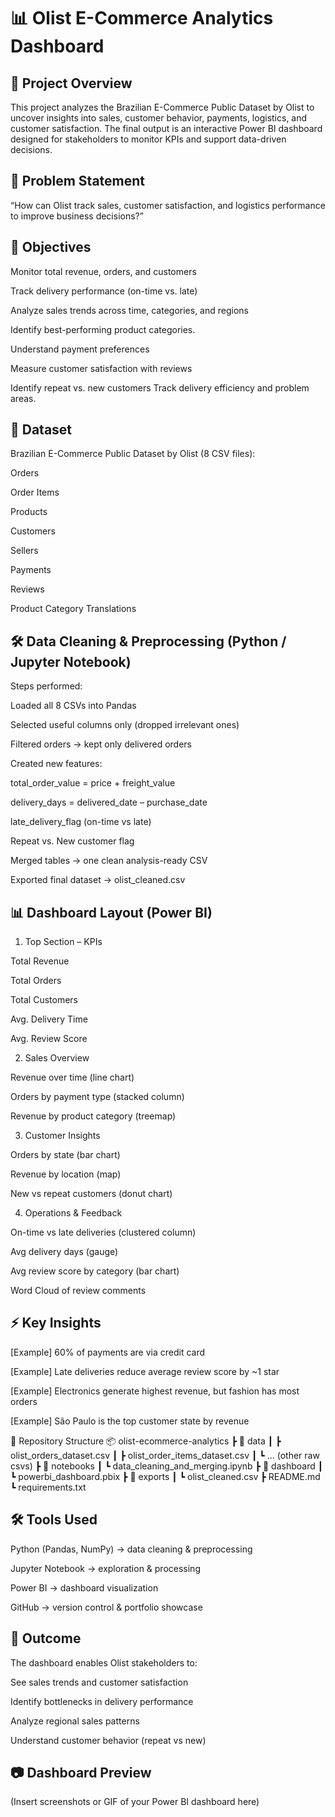 # 📊 Olist E-Commerce Analytics Dashboard

## 📌 Project Overview

This project analyzes the Brazilian E-Commerce Public Dataset by Olist to uncover insights into sales, customer behavior, payments, logistics, and customer satisfaction.
The final output is an interactive Power BI dashboard designed for stakeholders to monitor KPIs and support data-driven decisions.

## 🎯 Problem Statement

“How can Olist track sales, customer satisfaction, and logistics performance to improve business decisions?”

## 🚀 Objectives

Monitor total revenue, orders, and customers

Track delivery performance (on-time vs. late)

Analyze sales trends across time, categories, and regions

Identify best-performing product categories.

Understand payment preferences

Measure customer satisfaction with reviews

Identify repeat vs. new customers
Track delivery efficiency and problem areas.

## 📂 Dataset

Brazilian E-Commerce Public Dataset by Olist (8 CSV files):

Orders

Order Items

Products

Customers

Sellers

Payments

Reviews

Product Category Translations

## 🛠 Data Cleaning & Preprocessing (Python / Jupyter Notebook)

Steps performed:

Loaded all 8 CSVs into Pandas

Selected useful columns only (dropped irrelevant ones)

Filtered orders → kept only delivered orders

Created new features:

total_order_value = price + freight_value

delivery_days = delivered_date – purchase_date

late_delivery_flag (on-time vs late)

Repeat vs. New customer flag

Merged tables → one clean analysis-ready CSV

Exported final dataset → olist_cleaned.csv

## 📊 Dashboard Layout (Power BI)
1. Top Section – KPIs

Total Revenue

Total Orders

Total Customers

Avg. Delivery Time

Avg. Review Score

2. Sales Overview

Revenue over time (line chart)

Orders by payment type (stacked column)

Revenue by product category (treemap)

3. Customer Insights

Orders by state (bar chart)

Revenue by location (map)

New vs repeat customers (donut chart)

4. Operations & Feedback

On-time vs late deliveries (clustered column)

Avg delivery days (gauge)

Avg review score by category (bar chart)

Word Cloud of review comments

## ⚡ Key Insights

[Example] 60% of payments are via credit card

[Example] Late deliveries reduce average review score by ~1 star

[Example] Electronics generate highest revenue, but fashion has most orders

[Example] São Paulo is the top customer state by revenue

📁 Repository Structure
📦 olist-ecommerce-analytics
 ┣ 📂 data
 ┃ ┣ olist_orders_dataset.csv
 ┃ ┣ olist_order_items_dataset.csv
 ┃ ┗ ... (other raw csvs)
 ┣ 📂 notebooks
 ┃ ┗ data_cleaning_and_merging.ipynb
 ┣ 📂 dashboard
 ┃ ┗ powerbi_dashboard.pbix
 ┣ 📂 exports
 ┃ ┗ olist_cleaned.csv
 ┣ README.md
 ┗ requirements.txt

## 🛠 Tools Used

Python (Pandas, NumPy) → data cleaning & preprocessing

Jupyter Notebook → exploration & processing

Power BI → dashboard visualization

GitHub → version control & portfolio showcase

## 🎯 Outcome

The dashboard enables Olist stakeholders to:

See sales trends and customer satisfaction

Identify bottlenecks in delivery performance

Analyze regional sales patterns

Understand customer behavior (repeat vs new)

## 📷 Dashboard Preview

(Insert screenshots or GIF of your Power BI dashboard here)
